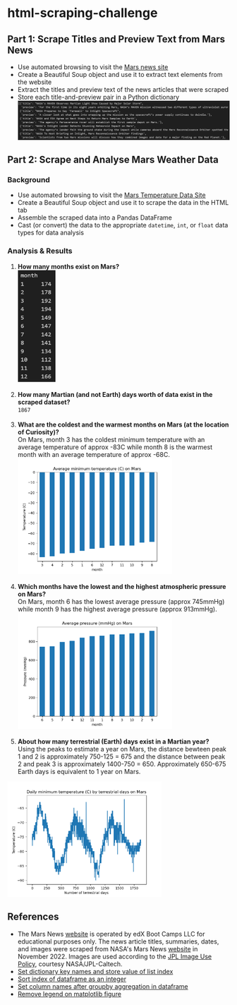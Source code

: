 # html-scraping-challenge

## Part 1: Scrape Titles and Preview Text from Mars News

* Use automated browsing to visit the [Mars news site](https://static.bc-edx.com/data/web/mars_news/index.html)
* Create a Beautiful Soup object and use it to extract text elements from the website
* Extract the titles and preview text of the news articles that were scraped
* Store each title-and-preview pair in a Python dictionary  
  <img src="Images/mars_news_title_preview.png" alt="Title and preview pair of Mars News" width="850">

## Part 2: Scrape and Analyse Mars Weather Data

### Background

* Use automated browsing to visit the [Mars Temperature Data Site](https://static.bc-edx.com/data/web/mars_facts/temperature.html)
* Create a Beautiful Soup object and use it to scrape the data in the HTML tab
* Assemble the scraped data into a Pandas DataFrame
* Cast (or convert) the data to the appropriate `datetime`, `int`, or `float` data types for data analysis

### Analysis & Results

1. **How many months exist on Mars?**  
  <img src="Images/mars_weather_months.png" alt="Number of months on Mars" width="85"><br/><br/>
2. **How many Martian (and not Earth) days worth of data exist in the scraped dataset?**  
    `1867`<br/><br/>
3. **What are the coldest and the warmest months on Mars (at the location of Curiosity)?**  
   On Mars, month 3 has the coldest minimum temperature with an average temperature of approx -83C while month 8 is the warmest month with an average temperature of approx -68C.  
  <img src="Images/avg_min_temp_sorted.png" alt="Average minimum temperature (C) on Mars" width="350"><br/><br/>
4. **Which months have the lowest and the highest atmospheric pressure on Mars?**  
    On Mars, month 6 has the lowest average pressure (approx 745mmHg) while month 9 has the highest average pressure (approx 913mmHg).   
  <img src="Images/avg_pressure_sorted.png" alt="Average pressure (mmHg) on Mars" width="350"><br/><br/>
5. **About how many terrestrial (Earth) days exist in a Martian year?**  
    Using the peaks to estimate a year on Mars, the distance bewteen peak 1 and 2 is approximately 750-125 = 675 and the distance between peak 2 and peak 3 is approximately 1400-750 = 650. Approximately 650-675 Earth days is equivalent to 1 year on Mars.  
  <img src="Images/min_temp_terrestrial_days.png" alt="Earth days and minimum temperature (C)" width="350">

## References

* The Mars News [website](https://static.bc-edx.com/data/web/mars_news/index.html) is operated by edX Boot Camps LLC for educational purposes only. The news article titles, summaries, dates, and images were scraped from NASA's Mars News [website](https://mars.nasa.gov/) in November 2022. Images are used according to the [JPL Image Use Policy](https://www.jpl.nasa.gov/jpl-image-use-policy), courtesy NASA/JPL-Caltech.
* [Set dictionary key names and store value of list index](https://medium.com/geekculture/web-scraping-tables-in-python-using-beautiful-soup-8bbc31c5803e)
* [Sort index of dataframe as an integer](https://stackoverflow.com/questions/42648460/pandas-sort-index-as-an-integer)
* [Set column names after groupby aggregation in dataframe](https://medium.com/geekculture/mastering-groupby-aggregation-in-pandas-using-different-aggregated-functions-on-different-columns-9dca54b75961)
* [Remove legend on matplotlib figure](https://stackoverflow.com/questions/5735208/remove-the-legend-on-a-matplotlib-figure)
